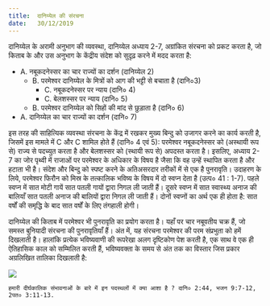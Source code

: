 ```yaml
---
title:  दानिय्येल की संरचना
date:   30/12/2019
---
```


दानिय्येल के अरामी अनुभाग की व्यवस्था, दानिय्येल अध्याय 2-7, अग्रांकित संरचना को प्रकट करता है, जो किताब के और उस अनुभाग के केंद्रीय संदेश को सुदृढ़ करने में मदद करता है:

- A. नबूकदनेस्सर का चार राज्यों का दर्शन (दानिय्येल 2)
    - B. परमेश्वर दानिय्येल के मित्रों को आग की भट्टी से बचाता है (दानि०3)
        - C. नबूकदनेस्सर पर न्याय (दानि० 4)
        - C. बेलशस्सर पर न्याय (दानि० 5)
    - B. परमेश्वर दानिय्येल को सिहों की मांद से छुड़ाता है (दानि० 6)
- A. दानिय्येल का चार राज्यों का दर्शन (दानि० 7)

इस तरह की साहित्यिक व्यवस्था संरचना के केंद्र में रखकर मुख्य बिन्दु को उजागर करने का कार्य करती है, जिसमें इस मामले में C और C शामिल होते हैं (दानि० 4 एवं 5): परमेश्वर नबूकदनेस्सर को (अस्थायी रूप से) राज्य से पदच्युत करता है और बेलशस्सर को (स्थायी रूप से) अपदस्त करता है। इसलिए, अध्याय 2-7 का जोर पृथ्वी में राजाओं पर परमेश्वर के अधिकार के विषय है जैसा कि वह उन्हें स्थापित करता है और हटाता भी है। संदेश और बिन्दु को स्पष्ट करने के अतिअसरदार तरीकों में से एक है पुनरावृति। उदाहरण के लिये, परमेश्वर फिरौन को मिस्र के तत्कालिक भविष्य के विषय में दो स्वप्न देता है (उत्प० 41 : 1-7). पहले स्वप्न में सात मोटी गायें सात पतली गायों द्वारा निगल ली जाती हैं। दूसरे स्वप्न में सात स्वास्थ्य अनाज की बालियाँ सात पतली अनाज की बालियों द्वारा निगल ली जाती हैं। दोनों स्वप्नों का अर्थ एक ही होता है: सात वर्षों की समृद्धि के बाद सात वर्षों के लिए तंगहाली होगी।

दानिय्येल की किताब में परमेश्वर भी पुनरावृति का प्रयोग करता है। यहाँ पर चार नबूवतीय चक्र हैं, जो समस्त बुनियादी संरचना की पुनरावृतियाँ हैं। अंत में, यह संरचना परमेश्वर की परम संप्रभुता को हमें दिखलाती है। हालांकि प्रत्येक भविष्यवाणी की रूपरेखा अलग दृष्टिकोण पेश करती है, एक साथ वे एक ही ऐतिहासिक काल को सम्मिलित करती हैं, भविष्यवक्ता के समय से अंत तक का विस्तार जिस प्रकार अग्रलिखित तालिका दिखलाती है:

<img style="max-width:100%" src="https://sabbath-school-stage.adventech.io/api/v1/hi/quarterlies/2020-01/lessons/10/days/table.png" />

`हमारी दीर्घकालिक संभावनाओं के बारे में इन पदस्थलों में क्या आशा है ? दानि० 2:44, भजन 9:7-12, 2पत० 3:11-13.`